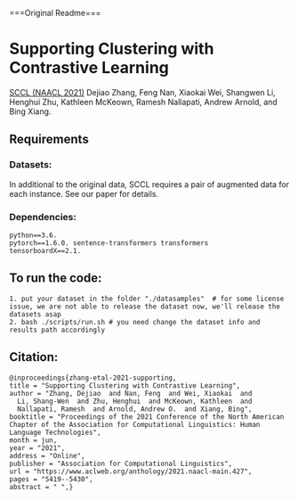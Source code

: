 ===Original Readme===
# Supporting Clustering with Contrastive Learning
[SCCL (NAACL 2021)](https://www.aclweb.org/anthology/2021.naacl-main.427.pdf) 
Dejiao Zhang, Feng Nan, Xiaokai Wei, Shangwen Li, Henghui Zhu,
Kathleen McKeown, Ramesh Nallapati, Andrew Arnold, and Bing Xiang. 


## Requirements

### Datasets:
  In additional to the original data, SCCL requires a pair of augmented data for each 
instance. See our paper for details. 

### Dependencies:
    python==3.6. 
    pytorch==1.6.0. sentence-transformers transformers
    tensorboardX==2.1.  

## To run the code:
    1. put your dataset in the folder "./datasamples"  # for some license issue, we are not able to release the dataset now, we'll release the datasets asap
    2. bash ./scripts/run.sh # you need change the dataset info and results path accordingly


## Citation:
    @inproceedings{zhang-etal-2021-supporting,
    title = "Supporting Clustering with Contrastive Learning",
    author = "Zhang, Dejiao  and Nan, Feng  and Wei, Xiaokai  and
      Li, Shang-Wen  and Zhu, Henghui  and McKeown, Kathleen  and
      Nallapati, Ramesh  and Arnold, Andrew O.  and Xiang, Bing",
    booktitle = "Proceedings of the 2021 Conference of the North American Chapter of the Association for Computational Linguistics: Human Language Technologies",
    month = jun,
    year = "2021",
    address = "Online",
    publisher = "Association for Computational Linguistics",
    url = "https://www.aclweb.org/anthology/2021.naacl-main.427",
    pages = "5419--5430",
    abstract = " ",}
